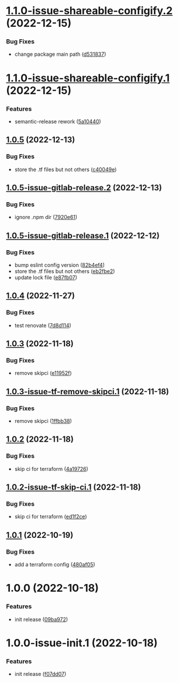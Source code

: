 # [1.1.0-issue-shareable-configify.2](https://gitlab.com/beepbeepgo/public/libraries/npm/nodejs-semantic-release-config/compare/1.1.0-issue-shareable-configify.1...1.1.0-issue-shareable-configify.2) (2022-12-15)


### Bug Fixes

* change package main path ([d531837](https://gitlab.com/beepbeepgo/public/libraries/npm/nodejs-semantic-release-config/commit/d5318373e33069951a7f103a84944c60fd62a4c1))

# [1.1.0-issue-shareable-configify.1](https://gitlab.com/beepbeepgo/public/libraries/npm/nodejs-semantic-release-config/compare/1.0.5...1.1.0-issue-shareable-configify.1) (2022-12-15)


### Features

* semantic-release rework ([5a10440](https://gitlab.com/beepbeepgo/public/libraries/npm/nodejs-semantic-release-config/commit/5a10440b6eea2f2db326ba1be7199d2316727d97))

## [1.0.5](https://gitlab.com/beepbeepgo/public/libraries/npm/nodejs-semantic-release-config/compare/1.0.4...1.0.5) (2022-12-13)


### Bug Fixes

* store the .tf files but not others ([c40049e](https://gitlab.com/beepbeepgo/public/libraries/npm/nodejs-semantic-release-config/commit/c40049ee4eaf18a23ea526d8000bb621459ce14e))

## [1.0.5-issue-gitlab-release.2](https://gitlab.com/beepbeepgo/public/libraries/npm/nodejs-semantic-release-config/compare/1.0.5-issue-gitlab-release.1...1.0.5-issue-gitlab-release.2) (2022-12-13)


### Bug Fixes

* ignore .npm dir ([7920e61](https://gitlab.com/beepbeepgo/public/libraries/npm/nodejs-semantic-release-config/commit/7920e61a77fcce3977906a98c3fd1cdae826d95c))

## [1.0.5-issue-gitlab-release.1](https://gitlab.com/beepbeepgo/public/libraries/npm/nodejs-semantic-release-config/compare/1.0.4...1.0.5-issue-gitlab-release.1) (2022-12-12)


### Bug Fixes

* bump eslint config version ([82b4ef4](https://gitlab.com/beepbeepgo/public/libraries/npm/nodejs-semantic-release-config/commit/82b4ef4072e2806c5df5920e14a84a3be5720f5a))
* store the .tf files but not others ([eb2fbe2](https://gitlab.com/beepbeepgo/public/libraries/npm/nodejs-semantic-release-config/commit/eb2fbe234b7e946bd26a08b56eef75d881cdbc38))
* update lock file ([e87fb07](https://gitlab.com/beepbeepgo/public/libraries/npm/nodejs-semantic-release-config/commit/e87fb078a9350dce53ead41898782d97b9ccfd0d))

## [1.0.4](https://gitlab.com/beepbeepgo/public/libraries/npm/nodejs-semantic-release-config/compare/1.0.3...1.0.4) (2022-11-27)


### Bug Fixes

* test renovate ([7d8d114](https://gitlab.com/beepbeepgo/public/libraries/npm/nodejs-semantic-release-config/commit/7d8d114a33d166cefe4d14fd59c35a3567ce024f))

## [1.0.3](https://gitlab.com/beepbeepgo/public/libraries/npm/nodejs-semantic-release-config/compare/1.0.2...1.0.3) (2022-11-18)


### Bug Fixes

* remove skipci ([e11952f](https://gitlab.com/beepbeepgo/public/libraries/npm/nodejs-semantic-release-config/commit/e11952f99e109e3cab939a4cca63f164fe1f4055))

## [1.0.3-issue-tf-remove-skipci.1](https://gitlab.com/beepbeepgo/public/libraries/npm/nodejs-semantic-release-config/compare/1.0.2...1.0.3-issue-tf-remove-skipci.1) (2022-11-18)


### Bug Fixes

* remove skipci ([1ffbb38](https://gitlab.com/beepbeepgo/public/libraries/npm/nodejs-semantic-release-config/commit/1ffbb387d7d83b9e9b15757d40f4fd39d03cbb44))

## [1.0.2](https://gitlab.com/beepbeepgo/public/libraries/npm/nodejs-semantic-release-config/compare/1.0.1...1.0.2) (2022-11-18)


### Bug Fixes

* skip ci for terraform ([4a19726](https://gitlab.com/beepbeepgo/public/libraries/npm/nodejs-semantic-release-config/commit/4a19726fdf174f2d1fb20ea81f7d307cb2a2e496))

## [1.0.2-issue-tf-skip-ci.1](https://gitlab.com/beepbeepgo/public/libraries/npm/nodejs-semantic-release-config/compare/1.0.1...1.0.2-issue-tf-skip-ci.1) (2022-11-18)


### Bug Fixes

* skip ci for terraform ([ed1f2ce](https://gitlab.com/beepbeepgo/public/libraries/npm/nodejs-semantic-release-config/commit/ed1f2ceb52dcf6e2fcd573d0ac5ea1d0c7ae57f3))

## [1.0.1](https://gitlab.com/beepbeepgo/public/libraries/npm/nodejs-semantic-release-config/compare/1.0.0...1.0.1) (2022-10-19)


### Bug Fixes

* add a terraform config ([480af05](https://gitlab.com/beepbeepgo/public/libraries/npm/nodejs-semantic-release-config/commit/480af05c8362db02dbddd673759590b2a08e3325))

# 1.0.0 (2022-10-18)


### Features

* init release ([09ba972](https://gitlab.com/beepbeepgo/public/libraries/npm/nodejs-semantic-release-config/commit/09ba9723c34473de60d0ca49b213a82ae62d2a4e))

# 1.0.0-issue-init.1 (2022-10-18)


### Features

* init release ([f07dd07](https://gitlab.com/beepbeepgo/public/libraries/npm/nodejs-semantic-release-config/commit/f07dd07e7b630a4a7cb5b623d4d153791e83d7b0))
